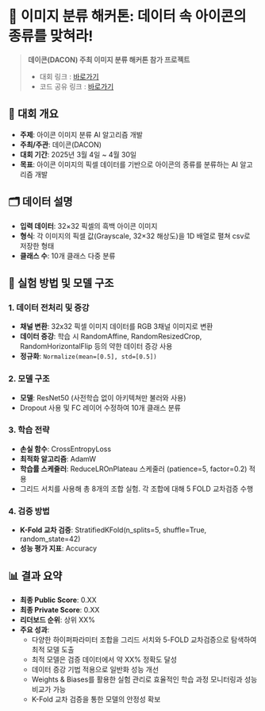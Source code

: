 # 🧠 이미지 분류 해커톤: 데이터 속 아이콘의 종류를 맞혀라!

> **데이콘(DACON) 주최 이미지 분류 해커톤 참가 프로젝트**  
> - 대회 링크 : [바로가기](https://dacon.io/competitions/official/236459/overview/description)
> - 코드 공유 링크 : [바로가기](http://dacon/io/)

## 📌 대회 개요

- **주제**: 아이콘 이미지 분류 AI 알고리즘 개발
- **주최/주관**: 데이콘(DACON)
- **대회 기간**: 2025년 3월 4일 ~ 4월 30일
- **목표**: 아이콘 이미지의 픽셀 데이터를 기반으로 아이콘의 종류를 분류하는 AI 알고리즘 개발

## 🗂️ 데이터 설명

- **입력 데이터**: 32×32 픽셀의 흑백 아이콘 이미지
- **형식**: 각 이미지의 픽셀 값(Grayscale, 32×32 해상도)을 1D 배열로 펼쳐 csv로 저장한 형태
- **클래스 수**: 10개 클래스 다중 분류

## 🧪 실험 방법 및 모델 구조

### 1. 데이터 전처리 및 증강

- **채널 변환**: 32x32 픽셀 이미지 데이터를 RGB 3채널 이미지로 변환
- **데이터 증강**: 학습 시 RandomAffine, RandomResizedCrop, RandomHorizontalFlip 등의 약한 데이터 증강 사용
- **정규화**: `Normalize(mean=[0.5], std=[0.5])`


### 2. 모델 구조

- **모델**: ResNet50 (사전학습 없이 아키텍쳐만 불러와 사용)
- Dropout 사용 및 FC 레이어 수정하여 10개 클래스 분류

### 3. 학습 전략

- **손실 함수**: CrossEntropyLoss
- **최적화 알고리즘**: AdamW
- **학습률 스케줄러**: ReduceLROnPlateau 스케줄러 (patience=5, factor=0.2) 적용
- 그리드 서치를 사용해 총 8개의 조합 실험. 각 조합에 대해 5 FOLD 교차검증 수행

### 4. 검증 방법

- **K-Fold 교차 검증**: StratifiedKFold(n_splits=5, shuffle=True, random_state=42)
- **성능 평가 지표**: Accuracy

## 📊 결과 요약

- **최종 Public Score**: 0.XX
- **최종 Private Score**: 0.XX
- **리더보드 순위**: 상위 XX%
- **주요 성과**:
  - 다양한 하이퍼파라미터 조합을 그리드 서치와 5-FOLD 교차검증으로 탐색하여 최적 모델 도출
  - 최적 모델은 검증 데이터에서 약 XX% 정확도 달성
  - 데이터 증강 기법 적용으로 일반화 성능 개선
  - Weights & Biases를 활용한 실험 관리로 효율적인 학습 과정 모니터링과 성능 비교가 가능
  - K-Fold 교차 검증을 통한 모델의 안정성 확보